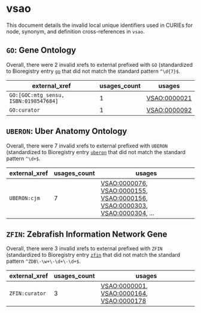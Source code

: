 # vsao

This document details the invalid local unique identifiers used in CURIEs
for node, synonym, and definition cross-references in `vsao`.


## `GO`: Gene Ontology

Overall, there were 2 invalid
xrefs to external prefixed with `GO` (standardized to Bioregistry
entry [`go`]((https://bioregistry.io/go)) that
did not match the standard pattern `^\d{7}$`.

| external_xref                         |   usages_count | usages                                              |
|---------------------------------------|----------------|-----------------------------------------------------|
| `GO:[GOC:mtg_sensu, ISBN:0198547684]` |              1 | [VSAO:0000021](https://bioregistry.io/VSAO:0000021) |
| `GO:curator`                          |              1 | [VSAO:0000092](https://bioregistry.io/VSAO:0000092) |

## `UBERON`: Uber Anatomy Ontology

Overall, there were 7 invalid
xrefs to external prefixed with `UBERON` (standardized to Bioregistry
entry [`uberon`]((https://bioregistry.io/uberon)) that
did not match the standard pattern `^\d+$`.

| external_xref   |   usages_count | usages                                                                                                                                                                                                                                                                       |
|-----------------|----------------|------------------------------------------------------------------------------------------------------------------------------------------------------------------------------------------------------------------------------------------------------------------------------|
| `UBERON:cjm`    |              7 | [VSAO:0000076](https://bioregistry.io/VSAO:0000076), [VSAO:0000155](https://bioregistry.io/VSAO:0000155), [VSAO:0000156](https://bioregistry.io/VSAO:0000156), [VSAO:0000303](https://bioregistry.io/VSAO:0000303), [VSAO:0000304](https://bioregistry.io/VSAO:0000304), ... |

## `ZFIN`: Zebrafish Information Network Gene

Overall, there were 3 invalid
xrefs to external prefixed with `ZFIN` (standardized to Bioregistry
entry [`zfin`]((https://bioregistry.io/zfin)) that
did not match the standard pattern `^ZDB\-\w+\-\d+\-\d+$`.

| external_xref   |   usages_count | usages                                                                                                                                                        |
|-----------------|----------------|---------------------------------------------------------------------------------------------------------------------------------------------------------------|
| `ZFIN:curator`  |              3 | [VSAO:0000001](https://bioregistry.io/VSAO:0000001), [VSAO:0000164](https://bioregistry.io/VSAO:0000164), [VSAO:0000178](https://bioregistry.io/VSAO:0000178) |

